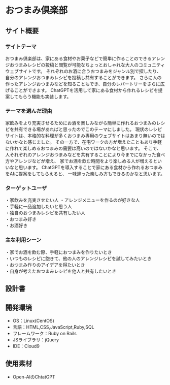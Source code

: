 # おつまみ倶楽部
## サイト概要
### サイトテーマ
おつまみ倶楽部は、家にある食材やお菓子などで簡単に作ることのできるアレンジおつまみレシピの投稿と閲覧が可能なちょっとおしゃれな大人のコミュニティウェブサイトです。
それぞれのお酒に合うおつまみをジャンル別で探したり、自分のアレンジおつまみレシピを投稿し共有することができます。
さらに人の作ったアレンジおつまみなどを知ることもでき、自分のレパートリーをさらに広げることができます。
ChatGPTを活用して家にある食材から作れるレシピを提案してもらう機能も実装します。

### テーマを選んだ理由
家飲みをより充実させるためにお酒を楽しみながら簡単に作れるおつまみのレシピを共有できる場があればと思ったのでこのテーマにしました。
現状のレシピサイトは、本格的な料理が多くおつまみ専用のウェブサイトはあまり無いのではないかなと感じました。
その一方で、在宅ワークの方が増えたこともあり手軽に作れて楽しめるおつまみの需要は高いのではないかなと思います。
そこで、人それぞれのアレンジおつまみなどを共有することにより今までになかった食べ方やアレンジなどが増え、
家でお酒を飲む時間をより楽しめる人が増えるといいなと思います。
ChatGPTを導入することで家にある食材から作れるおつまみをAIに提案をしてもらえると、
一味違った楽しみ方もできるのかなと思います。

### ターゲットユーザ
・家飲みを充実させたい人
・アレンジメニューを作るのが好きな人</br>
・手軽に一品追加したいと思う人</br>
・独自のおつまみレシピを共有したい人</br>
・おつまみ好き</br>
・お酒好き

### 主な利用シーン

・家でお酒を飲む際、手軽におつまみを作りたいとき</br>
・いつものレシピに飽きて、他の人のアレンジレシピを試してみたいとき</br>
・おつまみ作りのアイデアを得たいとき</br>
・自身が考えたおつまみレシピを他人と共有したいとき

## 設計書


## 開発環境
- OS：Linux(CentOS)
- 言語：HTML,CSS,JavaScript,Ruby,SQL
- フレームワーク：Ruby on Rails
- JSライブラリ：jQuery
- IDE：Cloud9

## 使用素材
- Open-AIのChtatGPT